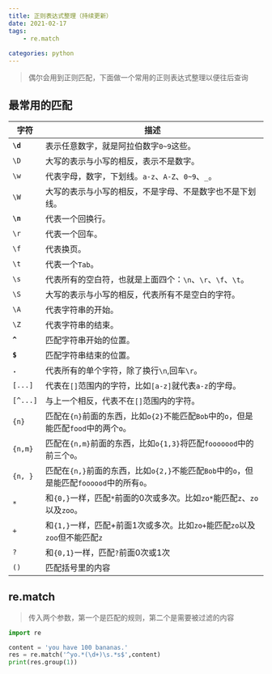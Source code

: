```yaml
---
title: 正则表达式整理（持续更新）
date: 2021-02-17
tags: 
    - re.match
    
categories: python
---
```


> 偶尔会用到正则匹配，下面做一个常用的正则表达式整理以便往后查询

<!--more-->

## 最常用的匹配 ##

| 字符 | 描述 |
|-------|-------|
|  **`\d`**  |  表示任意数字，就是阿拉伯数字`0~9`这些。  |
|  `\D`  |  大写的表示与小写的相反，表示不是数字。  |
|  `\w`  |  代表字母，数字，下划线。`a-z`、`A-Z`、`0~9`、`_`。  |
|  `\W`  |  大写的表示与小写的相反，不是字母、不是数字也不是下划线。  |
|  **`\n`**  |  代表一个回换行。  |
|  `\r`  |  代表一个回车。  |
|  `\f`  |  代表换页。  |
|  `\t`  |  代表一个`Tab`。  |
|  `\s`  |  代表所有的空白符，也就是上面四个：`\n`、`\r`、`\f`、`\t`。  |
|  `\S`  |  大写的表示与小写的相反，代表所有不是空白的字符。  |
|  `\A`  |  代表字符串的开始。  |
|  `\Z`  |  代表字符串的结束。  |
|  **`^`**   |  匹配字符串开始的位置。  |
|  **`$`**   |  匹配字符串结束的位置。  |
|  **`.`**   |  代表所有的单个字符，除了换行`\n`,回车`\r`。   |
|  `[...]`  |  代表在`[]`范围内的字符，比如`[a-z]`就代表`a-z`的字母。  |
|  `[^...]`  |  与上一个相反，代表不在`[]`范围内的字符。  |
|  `{n}`  |  匹配在`{n}`前面的东西，比如`o{2}`不能匹配`Bob`中的`o`，但是能匹配`food`中的两个`o`。  |
|  `{n,m}`  |  匹配在`{n,m}`前面的东西，比如`o{1,3}`将匹配`fooooood`中的前三个`o`。  |
|  `{n, }`  |  匹配在`{n,}`前面的东西，比如`o{2,}`不能匹配`Bob`中的`o`，但是能匹配`foooood`中的所有`o`。  |
|  `*`|  和`{0,}`一样，匹配`*`前面的0次或多次。比如`zo*`能匹配`z`、`zo`以及`zoo`。  |
|  `+`  |  和`{1,}`一样，匹配+前面1次或多次。比如`zo+`能匹配`zo`以及`zoo`但不能匹配`z`  |
| `?`  |  和`{0,1}`一样，匹配`?`前面0次或1次  |
|  `()`  |  匹配括号里的内容  |

## re.match ##

> 传入两个参数，第一个是匹配的规则，第二个是需要被过滤的内容

``` python
import re

content = 'you have 100 bananas.'
res = re.match('^yo.*(\d+)\s.*s$',content)
print(res.group(1))
```
